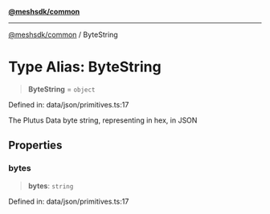 [**@meshsdk/common**](../README.md)

***

[@meshsdk/common](../globals.md) / ByteString

# Type Alias: ByteString

> **ByteString** = `object`

Defined in: data/json/primitives.ts:17

The Plutus Data byte string, representing in hex, in JSON

## Properties

### bytes

> **bytes**: `string`

Defined in: data/json/primitives.ts:17
